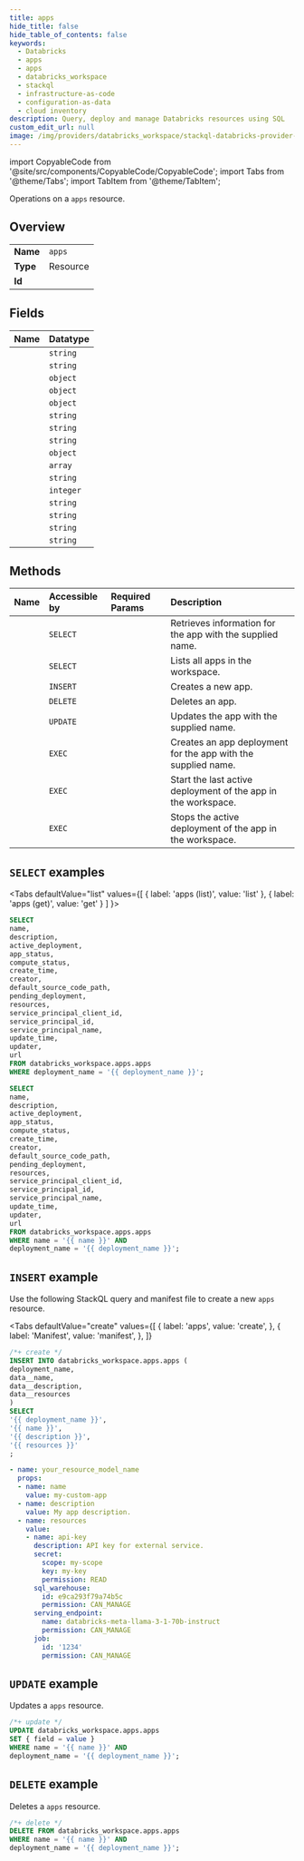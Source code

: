 ```yaml
---
title: apps
hide_title: false
hide_table_of_contents: false
keywords:
  - Databricks
  - apps
  - apps
  - databricks_workspace
  - stackql
  - infrastructure-as-code
  - configuration-as-data
  - cloud inventory
description: Query, deploy and manage Databricks resources using SQL
custom_edit_url: null
image: /img/providers/databricks_workspace/stackql-databricks-provider-featured-image.png
---
```


import CopyableCode from '@site/src/components/CopyableCode/CopyableCode';
import Tabs from '@theme/Tabs';
import TabItem from '@theme/TabItem';

Operations on a <code>apps</code> resource.  

## Overview
<table><tbody>
<tr><td><b>Name</b></td><td><code>apps</code></td></tr>
<tr><td><b>Type</b></td><td>Resource</td></tr>
<tr><td><b>Id</b></td><td><CopyableCode code="databricks_workspace.apps.apps" /></td></tr>
</tbody></table>

## Fields
| Name | Datatype |
|:-----|:---------|
| <CopyableCode code="name" /> | `string` |
| <CopyableCode code="description" /> | `string` |
| <CopyableCode code="active_deployment" /> | `object` |
| <CopyableCode code="app_status" /> | `object` |
| <CopyableCode code="compute_status" /> | `object` |
| <CopyableCode code="create_time" /> | `string` |
| <CopyableCode code="creator" /> | `string` |
| <CopyableCode code="default_source_code_path" /> | `string` |
| <CopyableCode code="pending_deployment" /> | `object` |
| <CopyableCode code="resources" /> | `array` |
| <CopyableCode code="service_principal_client_id" /> | `string` |
| <CopyableCode code="service_principal_id" /> | `integer` |
| <CopyableCode code="service_principal_name" /> | `string` |
| <CopyableCode code="update_time" /> | `string` |
| <CopyableCode code="updater" /> | `string` |
| <CopyableCode code="url" /> | `string` |

## Methods
| Name | Accessible by | Required Params | Description |
|:-----|:--------------|:----------------|:------------|
| <CopyableCode code="get" /> | `SELECT` | <CopyableCode code="name, deployment_name" /> | Retrieves information for the app with the supplied name. |
| <CopyableCode code="list" /> | `SELECT` | <CopyableCode code="deployment_name" /> | Lists all apps in the workspace. |
| <CopyableCode code="create" /> | `INSERT` | <CopyableCode code="deployment_name" /> | Creates a new app. |
| <CopyableCode code="delete" /> | `DELETE` | <CopyableCode code="name, deployment_name" /> | Deletes an app. |
| <CopyableCode code="update" /> | `UPDATE` | <CopyableCode code="name, deployment_name" /> | Updates the app with the supplied name. |
| <CopyableCode code="deploy" /> | `EXEC` | <CopyableCode code="app_name, deployment_name" /> | Creates an app deployment for the app with the supplied name. |
| <CopyableCode code="start" /> | `EXEC` | <CopyableCode code="name, deployment_name" /> | Start the last active deployment of the app in the workspace. |
| <CopyableCode code="stop" /> | `EXEC` | <CopyableCode code="name, deployment_name" /> | Stops the active deployment of the app in the workspace. |

## `SELECT` examples

<Tabs
    defaultValue="list"
    values={[
        { label: 'apps (list)', value: 'list' },
        { label: 'apps (get)', value: 'get' }
    ]
}>
<TabItem value="list">

```sql
SELECT
name,
description,
active_deployment,
app_status,
compute_status,
create_time,
creator,
default_source_code_path,
pending_deployment,
resources,
service_principal_client_id,
service_principal_id,
service_principal_name,
update_time,
updater,
url
FROM databricks_workspace.apps.apps
WHERE deployment_name = '{{ deployment_name }}';
```

</TabItem>
<TabItem value="get">

```sql
SELECT
name,
description,
active_deployment,
app_status,
compute_status,
create_time,
creator,
default_source_code_path,
pending_deployment,
resources,
service_principal_client_id,
service_principal_id,
service_principal_name,
update_time,
updater,
url
FROM databricks_workspace.apps.apps
WHERE name = '{{ name }}' AND
deployment_name = '{{ deployment_name }}';
```

</TabItem>
</Tabs>

## `INSERT` example

Use the following StackQL query and manifest file to create a new <code>apps</code> resource.

<Tabs
    defaultValue="create"
    values={[
        { label: 'apps', value: 'create', },
        { label: 'Manifest', value: 'manifest', },
    ]}
>
<TabItem value="create">

```sql
/*+ create */
INSERT INTO databricks_workspace.apps.apps (
deployment_name,
data__name,
data__description,
data__resources
)
SELECT 
'{{ deployment_name }}',
'{{ name }}',
'{{ description }}',
'{{ resources }}'
;
```

</TabItem>
<TabItem value="manifest">

```yaml
- name: your_resource_model_name
  props:
  - name: name
    value: my-custom-app
  - name: description
    value: My app description.
  - name: resources
    value:
    - name: api-key
      description: API key for external service.
      secret:
        scope: my-scope
        key: my-key
        permission: READ
      sql_warehouse:
        id: e9ca293f79a74b5c
        permission: CAN_MANAGE
      serving_endpoint:
        name: databricks-meta-llama-3-1-70b-instruct
        permission: CAN_MANAGE
      job:
        id: '1234'
        permission: CAN_MANAGE

```

</TabItem>
</Tabs>

## `UPDATE` example

Updates a <code>apps</code> resource.

```sql
/*+ update */
UPDATE databricks_workspace.apps.apps
SET { field = value }
WHERE name = '{{ name }}' AND
deployment_name = '{{ deployment_name }}';
```

## `DELETE` example

Deletes a <code>apps</code> resource.

```sql
/*+ delete */
DELETE FROM databricks_workspace.apps.apps
WHERE name = '{{ name }}' AND
deployment_name = '{{ deployment_name }}';
```
